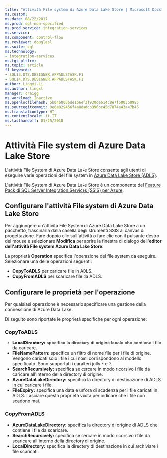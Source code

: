 ```yaml
---
title: "Attività File system di Azure Data Lake Store | Microsoft Docs"
ms.custom: 
ms.date: 08/22/2017
ms.prod: sql-non-specified
ms.prod_service: integration-services
ms.service: 
ms.component: control-flow
ms.reviewer: douglasl
ms.suite: sql
ms.technology:
- integration-services
ms.tgt_pltfrm: 
ms.topic: article
f1_keywords:
- SQL13.DTS.DESIGNER.AFPADLSTASK.F1
- SQL14.DTS.DESIGNER.AFPADLSTASK.F1
author: Lingxi-Li
ms.author: lingxl
manager: craigg
ms.workload: Inactive
ms.openlocfilehash: 5b04b005bde1b6ef3f930de614c8e7fb003b0985
ms.sourcegitcommit: 9e6a029456f4a8daddb396bc45d7874a43a47b45
ms.translationtype: HT
ms.contentlocale: it-IT
ms.lasthandoff: 01/25/2018
---
```

# <a name="azure-data-lake-store-file-system-task"></a>Attività File system di Azure Data Lake Store

L'attività File System di Azure Data Lake Store consente agli utenti di eseguire varie operazioni del file system in [Azure Data Lake Store (ADLS)](https://azure.microsoft.com/services/data-lake-store/).

L'attività File System di Azure Data Lake Store è un componente del [Feature Pack di SQL Server Integration Services (SSIS) per Azure](../../integration-services/azure-feature-pack-for-integration-services-ssis.md).

## <a name="configure-the-azure-data-lake-store-file-system-task"></a>Configurare l'attività File system di Azure Data Lake Store

Per aggiungere un'attività File System di Azure Data Lake Store a un pacchetto, trascinarla dalla casella degli strumenti SSIS ai canvas di progettazione. Fare doppio clic sull'attività o fare clic con il pulsante destro del mouse e selezionare **Modifica** per aprire la finestra di dialogo dell'**editor dell'attività File system Azure Data Lake Store**.

La proprietà **Operation** specifica l'operazione del file system da eseguire. Selezionare una delle operazioni seguenti:

- **CopyToADLS** per caricare file in ADLS.
- **CopyFromADLS** per scaricare file da ADLS.

## <a name="configure-the-properties-for-the-operation"></a>Configurare le proprietà per l'operazione
Per qualsiasi operazione è necessario specificare una gestione della connessione di Azure Data Lake.

Di seguito sono riportate le proprietà specifiche per ogni operazione:

### <a name="copytoadls"></a>CopyToADLS
- **LocalDirectory:** specifica la directory di origine locale che contiene i file da caricare.
- **FileNamePattern:** specifica un filtro di nome file per i file di origine. Vengono caricati solo i file i cui nomi corrispondono al modello specificato. Sono supportati i caratteri jolly `*` e `?`.
- **SearchRecursively:** specifica se cercare in modo ricorsivo i file da caricare all'interno della directory di origine.
- **AzureDataLakeDirectory:** specifica la directory di destinazione di ADLS in cui caricare i file.
- **FileExpiry:** specifica una data e un'ora di scadenza per i file caricati in ADLS. Lasciare questa proprietà vuota per indicare che i file non scadono mai.

### <a name="copyfromadls"></a>CopyFromADLS
- **AzureDataLakeDirectory:** specifica la directory di origine di ADLS che contiene i file da scaricare.
- **SearchRecursively:** specifica se cercare in modo ricorsivo i file da scaricare all'interno della directory di origine.
- **LocalDirectory:** specifica la directory di destinazione in cui archiviare i file scaricati.
